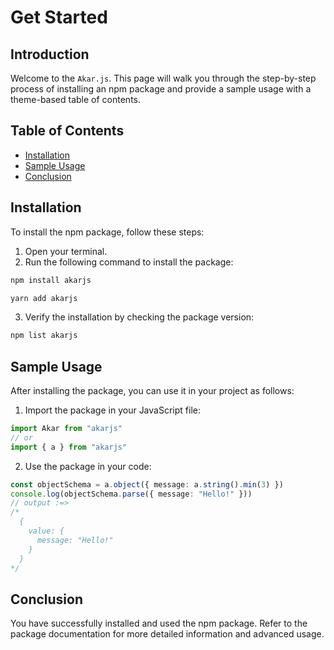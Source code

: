 # Get Started

## Introduction

Welcome to the `Akar.js`. This page will walk you through the step-by-step process of installing an npm package and provide a sample usage with a theme-based table of contents.

## Table of Contents

- [Installation](#installation)
- [Sample Usage](#sample-usage)
- [Conclusion](#conclusion)

## Installation

To install the npm package, follow these steps:

1. Open your terminal.
2. Run the following command to install the package:

<Tabs>
  <TabItem value="npm" label="npm">

```sh
npm install akarjs
```

  </TabItem>

  <TabItem value="yarn" label="yarn">

```sh
yarn add akarjs
```

  </TabItem>
</Tabs>

3. Verify the installation by checking the package version:

```sh
npm list akarjs
```

## Sample Usage

After installing the package, you can use it in your project as follows:

1. Import the package in your JavaScript file:

```ts
import Akar from "akarjs"
// or
import { a } from "akarjs"
```

2. Use the package in your code:

```ts
const objectSchema = a.object({ message: a.string().min(3) })
console.log(objectSchema.parse({ message: "Hello!" }))
// output :=>
/*
  {
    value: {
      message: "Hello!"
    }
  }
*/
```

## Conclusion

You have successfully installed and used the npm package. Refer to the package documentation for more detailed information and advanced usage.
